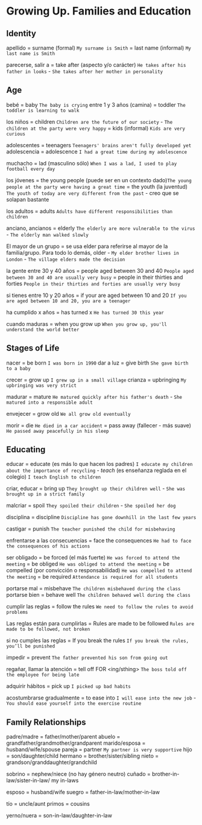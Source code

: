# Growing Up. Families and Education

## Identity

apellido
    = surname (formal) `My surname is Smith`
    = last name (informal) `My last name is Smith`


parecerse, salir a = take after (aspecto y/o carácter) `He takes after his father in looks` - `She takes after her mother in personality`

## Age

bebé = baby `The baby is crying`
entre 1 y 3 años (camina) = toddler `The toddler is learning to walk`

los niños
    = children `Children are the future of our society` - `The children at the party were very happy`
    = kids (informal) `Kids are very curious`

adolescentes = teenagers `Teenagers' brains aren't fully developed yet`
adolescencia
    = adolescence `I had a great time during my adolescence`

muchacho = lad (masculino sólo) `When I was a lad, I used to play football every day`

los jóvenes
    = the young people (puede ser en un contexto dado)`The young people at the party were having a great time`
    = the youth (la juventud) `The youth of today are very different from the past`
        - creo que se solapan bastante

los  adultos = adults `Adults have different responsibilities than children`

anciano, ancianos
    = elderly `The elderly are more vulnerable to the virus` - `The elderly man walked slowly`

El mayor de un grupo
    = se usa elder para referirse al mayor de la familia/grupo. Para todo lo demás, older
        - `My elder brother lives in London` - `The village elders made the decision`

la gente entre 30 y 40 años
    = people aged between 30 and 40 `People aged between 30 and 40 are usually very busy`
    = people in their thirties and forties `People in their thirties and forties are usually very busy`

si tienes entre 10 y 20 años
    = if your are aged between 10 and 20 `If you are aged between 10 and 20, you are a teenager`

ha cumplido x años = has turned x `He has turned 30 this year`

cuando maduras = when you grow up `When you grow up, you'll understand the world better`


## Stages of Life

nacer = be born `I was born in 1990`
dar a luz = give birth `She gave birth to a baby`

crecer = grow up `I grew up in a small village`
crianza = upbringing `My upbringing was very strict`

madurar = mature `He matured quickly after his father's death` - `She matured into a responsible adult`

envejecer = grow old `We all grow old eventually`

morir
    = die `He died in a car accident`
    = pass away (fallecer - más suave) `He passed away peacefully in his sleep`

## Educating

educar
    = educate (es más lo que hacen los padres) `I educate my children about the importance of recycling`
        - _teach_ (es enseñanza reglada en el colegio) `I teach English to children`

criar, educar = bring up `They brought up their children well` - `She was brought up in a strict family`

malcriar = spoil `They spoiled their children` - `She spoiled her dog`

disciplina = discipline `Discipline has gone downhill in the last few years`

castigar = punish `The teacher punished the child for misbehaving`

enfrentarse a las consecuencias = face the consequences `He had to face the consequences of his actions`

ser obligado
    = be forced (el más fuerte) `He was forced to attend the meeting`
    = be obliged `He was obliged to attend the meeting`
    = be compelled (por convicción o responsabilidad) `He was compelled to attend the meeting`
    = be required `Attendance is required for all students`

portarse mal = misbehave `The children misbehaved during the class`
portarse bien = behave well `The children behaved well during the class`

cumplir las reglas = follow the rules `We need to follow the rules to avoid problems`

Las reglas están para cumplirlas
    = Rules are made to be followed `Rules are made to be followed, not broken`

si no cumples las reglas
    = If you break the rules `If you break the rules, you’ll be punished`

impedir = prevent `The father prevented his son from going out`

regañar, llamar la atención
    = tell off FOR <ing/sthing> `The boss told off the employee for being late`

adquirir hábitos = pick up `I picked up bad habits`

acostumbrarse gradualmente
    = to ease into `I will ease into the new job` - `You should ease yourself into the exercise routine`


## Family Relationships

padre/madre = father/mother/parent
abuelo = grandfather/grandmother/grandparent
marido/esposa = husband/wife/spouse
pareja = partner `My partner is very supportive`
hijo = son/daughter/child
hermano = brother/sister/sibling
nieto = grandson/granddaughter/grandchild

sobrino = nephew/niece (no hay género neutro)
cuñado = brother-in-law/sister-in-law/ my in-laws

esposo = husband/wife
suegro = father-in-law/mother-in-law

tío = uncle/aunt
primos = cousins

yerno/nuera = son-in-law/daughter-in-law
